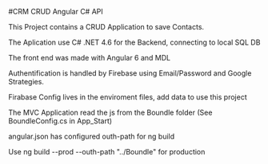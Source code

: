 #CRM CRUD Angular C# API

This Project contains a CRUD Application to save Contacts.

The Aplication use C# .NET 4.6 for the Backend, connecting to local SQL DB

The front end was made with Angular 6 and MDL

Authentification is handled by Firebase using Email/Password and Google Strategies.

Firabase Config lives in the enviroment files, add data to use this project

The MVC Application read the js from the Boundle folder (See BoundleConfig.cs in App_Start)

angular.json has configured outh-path for ng build

Use ng build --prod --outh-path "../Boundle" for production


